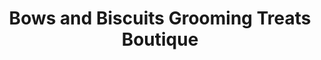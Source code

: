 ---
title: "Bows and Biscuits Grooming Treats Boutique"
url: /marysville/bows-and-biscuits-grooming-treats-boutique/
shop: Tiersalon
---